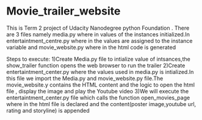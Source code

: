 # Movie_trailer_website
This is Term 2 project of Udacity Nanodegree python Foundation . There are 3 files namely media.py where in values of the instances initialized.In entertaintment_centre.py where in the values are assigned to the instance variable and movie_website.py where in the html code is generated 

Steps to execute:
 1)Create Media.py file to intialize value of intsances,the show_trailer function opens the web browser to run the trailer
 2)Create entertaintment_center.py where the values used in media.py is intialized.In this file we import the Media.py and             movie_website.py file.The movie_website.y contains the HTML content and the logic to open the html file , display the image and play the Youtube video
3)We will execute the entertaintment_center.py file which calls the function open_movies_page where in the html file is declared and the content(poster image,youtube url, rating and storyline) is appended
